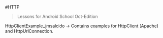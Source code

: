#HTTP
> Lessons for Android School Oct-Edition

HttpClientExample_jmsalcido -> Contains examples for HttpClient (Apache) and HttpUrlConnection.
